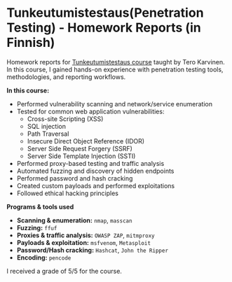 #  Tunkeutumistestaus(Penetration Testing) - Homework Reports (in Finnish)

Homework reports for [Tunkeutumistestaus course](https://terokarvinen.com/2024/tunkeutumistestaus-ici001as3a-3002-2024p4-loppusyksy-pentest/) taught by Tero Karvinen.
In this course, I gained hands-on experience with penetration testing tools, methodologies, and reporting workflows.

**In this course:**
- Performed vulnerability scanning and network/service enumeration
- Tested for common web application vulnerabilities:
  - Cross-site Scripting (XSS)
  - SQL injection
  - Path Traversal
  - Insecure Direct Object Reference (IDOR)
  - Server Side Request Forgery (SSRF)
  - Server Side Template Injection (SSTI)
- Performed proxy-based testing and traffic analysis
- Automated fuzzing and discovery of hidden endpoints
- Performed password and hash cracking
- Created custom payloads and performed exploitations
- Followed ethical hacking principles

**Programs & tools used**
- **Scanning & enumeration:** `nmap`, `masscan`
- **Fuzzing:** `ffuf`
- **Proxies & traffic analysis:** `OWASP ZAP`, `mitmproxy`
- **Payloads & exploitation:** `msfvenom`, `Metasploit`
- **Password/Hash cracking:** `Hashcat`, `John the Ripper`
- **Encoding:** `pencode`

I received a grade of 5/5 for the course.
